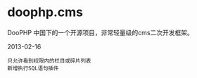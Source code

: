 doophp.cms
==========

DooPHP 中国下的一个开源项目，非常轻量级的cms二次开发框架。

2013-02-16 
    
    只允许看到权限内的栏目或碎片列表
    新增执行SQL语句插件
